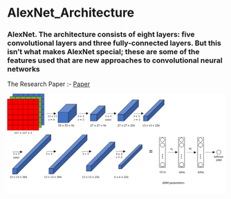 # AlexNet_Architecture

### AlexNet. The architecture consists of eight layers: five convolutional layers and three fully-connected layers. But this isn’t what makes AlexNet special; these are some of the features used that are new approaches to convolutional neural networks

The Research Paper :- <a href=https://github.com/RishavMishraRM/AlexNet_Architecture/blob/main/AlexNet_Research_Paper.pdf>Paper</a>

<img src=https://github.com/RishavMishraRM/AlexNet_Architecture/blob/main/alexnet_image.png>
